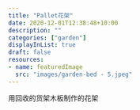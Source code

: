 ```yaml
---
title: "Pallet花架"
date: 2020-12-01T12:38:48+10:00
description: ""
categories: ["garden"]
displayInList: true
draft: false 
resources:
- name: featuredImage
  src: "images/garden-bed - 5.jpeg"
---
```



用回收的货架木板制作的花架
